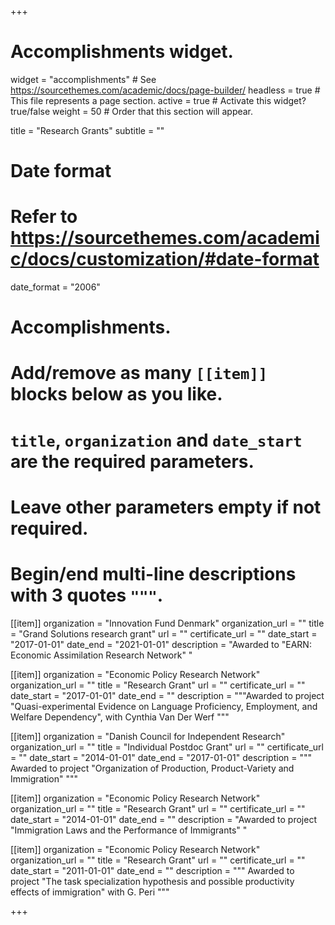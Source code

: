+++
# Accomplishments widget.
widget = "accomplishments"  # See https://sourcethemes.com/academic/docs/page-builder/
headless = true  # This file represents a page section.
active = true  # Activate this widget? true/false
weight = 50  # Order that this section will appear.

title = "Research Grants"
subtitle = ""

# Date format
#   Refer to https://sourcethemes.com/academic/docs/customization/#date-format
date_format = "2006"

# Accomplishments.
#   Add/remove as many `[[item]]` blocks below as you like.
#   `title`, `organization` and `date_start` are the required parameters.
#   Leave other parameters empty if not required.
#   Begin/end multi-line descriptions with 3 quotes `"""`.


[[item]]
  organization = "Innovation Fund Denmark"
  organization_url = ""
  title = "Grand Solutions research grant"
  url = ""
  certificate_url = ""
  date_start = "2017-01-01"
  date_end = "2021-01-01"
  description = "Awarded to "EARN: Economic Assimilation Research Network" "


[[item]]
  organization = "Economic Policy Research Network"
  organization_url = ""
  title = "Research Grant"
  url = ""
  certificate_url = ""
  date_start = "2017-01-01"
  date_end = ""
  description = """Awarded to project "Quasi-experimental Evidence on Language Proficiency, Employment, and Welfare Dependency", with Cynthia Van Der Werf """
  
[[item]]
  organization = "Danish Council for Independent Research"
  organization_url = ""
  title = "Individual Postdoc Grant"
  url = ""
  certificate_url = ""
  date_start = "2014-01-01"
  date_end = "2017-01-01"
  description = """ Awarded to project "Organization of Production, Product-Variety and Immigration" """

[[item]]
  organization = "Economic Policy Research Network"
  organization_url = ""
  title = "Research Grant"
  url = ""
  certificate_url = ""
  date_start = "2014-01-01"
  date_end = ""
  description = "Awarded to project "Immigration Laws and the Performance of Immigrants" "
  
[[item]]
  organization = "Economic Policy Research Network"
  organization_url = ""
  title = "Research Grant"
  url = ""
  certificate_url = ""
  date_start = "2011-01-01"
  date_end = ""
  description = """ Awarded to project "The task specialization hypothesis and possible productivity effects of immigration" with G. Peri """
    
    
+++
